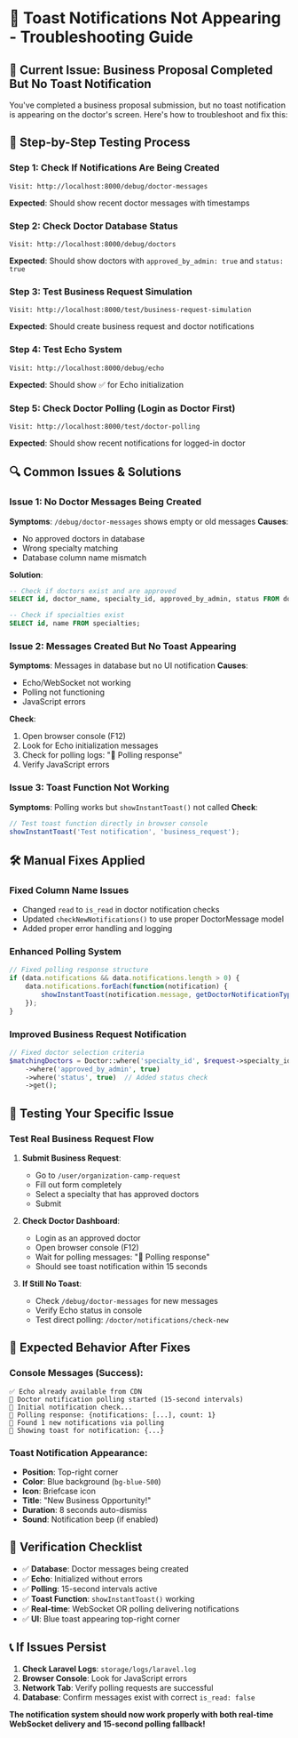 # 🔧 Toast Notifications Not Appearing - Troubleshooting Guide

## 🎯 **Current Issue: Business Proposal Completed But No Toast Notification**

You've completed a business proposal submission, but no toast notification is appearing on the doctor's screen. Here's how to troubleshoot and fix this:

## 🧪 **Step-by-Step Testing Process**

### **Step 1: Check If Notifications Are Being Created**
```
Visit: http://localhost:8000/debug/doctor-messages
```
**Expected**: Should show recent doctor messages with timestamps

### **Step 2: Check Doctor Database Status**
```
Visit: http://localhost:8000/debug/doctors
```
**Expected**: Should show doctors with `approved_by_admin: true` and `status: true`

### **Step 3: Test Business Request Simulation**
```
Visit: http://localhost:8000/test/business-request-simulation
```
**Expected**: Should create business request and doctor notifications

### **Step 4: Test Echo System**
```
Visit: http://localhost:8000/debug/echo
```
**Expected**: Should show ✅ for Echo initialization

### **Step 5: Check Doctor Polling (Login as Doctor First)**
```
Visit: http://localhost:8000/test/doctor-polling
```
**Expected**: Should show recent notifications for logged-in doctor

## 🔍 **Common Issues & Solutions**

### **Issue 1: No Doctor Messages Being Created**
**Symptoms**: `/debug/doctor-messages` shows empty or old messages
**Causes**:
- No approved doctors in database
- Wrong specialty matching
- Database column name mismatch

**Solution**:
```sql
-- Check if doctors exist and are approved
SELECT id, doctor_name, specialty_id, approved_by_admin, status FROM doctors;

-- Check if specialties exist
SELECT id, name FROM specialties;
```

### **Issue 2: Messages Created But No Toast Appearing**
**Symptoms**: Messages in database but no UI notification
**Causes**:
- Echo/WebSocket not working
- Polling not functioning
- JavaScript errors

**Check**:
1. Open browser console (F12)
2. Look for Echo initialization messages
3. Check for polling logs: "📡 Polling response"
4. Verify JavaScript errors

### **Issue 3: Toast Function Not Working**
**Symptoms**: Polling works but `showInstantToast()` not called
**Check**:
```javascript
// Test toast function directly in browser console
showInstantToast('Test notification', 'business_request');
```

## 🛠️ **Manual Fixes Applied**

### **Fixed Column Name Issues**
- Changed `read` to `is_read` in doctor notification checks
- Updated `checkNewNotifications()` to use proper DoctorMessage model
- Added proper error handling and logging

### **Enhanced Polling System**
```javascript
// Fixed polling response structure
if (data.notifications && data.notifications.length > 0) {
    data.notifications.forEach(function(notification) {
        showInstantToast(notification.message, getDoctorNotificationType(notification.type));
    });
}
```

### **Improved Business Request Notification**
```php
// Fixed doctor selection criteria
$matchingDoctors = Doctor::where('specialty_id', $request->specialty_id)
    ->where('approved_by_admin', true)
    ->where('status', true)  // Added status check
    ->get();
```

## 🎯 **Testing Your Specific Issue**

### **Test Real Business Request Flow**
1. **Submit Business Request**:
   - Go to `/user/organization-camp-request`
   - Fill out form completely
   - Select a specialty that has approved doctors
   - Submit

2. **Check Doctor Dashboard**:
   - Login as an approved doctor
   - Open browser console (F12)
   - Wait for polling messages: "📡 Polling response"
   - Should see toast notification within 15 seconds

3. **If Still No Toast**:
   - Check `/debug/doctor-messages` for new messages
   - Verify Echo status in console
   - Test direct polling: `/doctor/notifications/check-new`

## 🚀 **Expected Behavior After Fixes**

### **Console Messages (Success)**:
```
✅ Echo already available from CDN
📡 Doctor notification polling started (15-second intervals)
🚀 Initial notification check...
📡 Polling response: {notifications: [...], count: 1}
🔔 Found 1 new notifications via polling
📨 Showing toast for notification: {...}
```

### **Toast Notification Appearance**:
- **Position**: Top-right corner
- **Color**: Blue background (`bg-blue-500`)
- **Icon**: Briefcase icon
- **Title**: "New Business Opportunity!"
- **Duration**: 8 seconds auto-dismiss
- **Sound**: Notification beep (if enabled)

## 🎊 **Verification Checklist**

- ✅ **Database**: Doctor messages being created
- ✅ **Echo**: Initialized without errors  
- ✅ **Polling**: 15-second intervals active
- ✅ **Toast Function**: `showInstantToast()` working
- ✅ **Real-time**: WebSocket OR polling delivering notifications
- ✅ **UI**: Blue toast appearing top-right corner

## 📞 **If Issues Persist**

1. **Check Laravel Logs**: `storage/logs/laravel.log`
2. **Browser Console**: Look for JavaScript errors
3. **Network Tab**: Verify polling requests are successful
4. **Database**: Confirm messages exist with correct `is_read: false`

**The notification system should now work properly with both real-time WebSocket delivery and 15-second polling fallback!**

